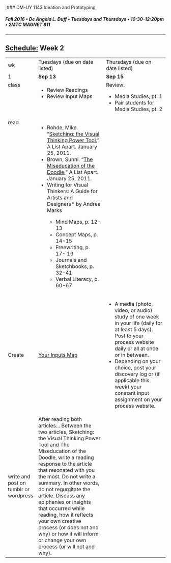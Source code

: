 ;### DM-UY 1143 Ideation and Prototyping
##### Fall 2016 • De Angela L. Duff • Tuesdays and Thursdays • 10:30-12:20pm • 2MTC MAGNET 811

---
## [Schedule:](schedule.md) Week 2


<table>
<tr>
<td>wk</td>
<td>Tuesdays (due on date listed)</td>
<td>Thursdays (due on date listed)</td>
</tr>
<tr>
  <td valign="top">1</td>
  <td valign="top" width="48%"><strong>Sep 13</strong></td>
  <td valign="top" width="48%"><strong>Sep 15</strong></td>
</tr>
<tr>
<td valign="top">class</td>
<!--inputs-->
<td valign="top">
<ul>
<li>Review Readings</li>
<li>Review Input Maps</li>
</ul>
</td>

<!-- media studies -->
<td valign="top" width="48%">
Review:
<ul>
<li>Media Studies, pt. 1</li>
<li>Pair students for Media Studies, pt. 2
</ul>

  <ul>

  </ul>
</td>
 
</tr>

<!-- watch -->
<tr>
  <td valign="top">read</td>
  <td>
  <ul>
  <li>Rohde, Mike. “<a href="http://www.alistapart.com/articles/sketching-the-visual-thinking-power-tool/">Sketching: the Visual Thinking Power Tool.</a>” A List Apart. January 25, 2011. </li>
<li>Brown, Sunni. “<a href="http://www.alistapart.com/articles/the-miseducation-of-the-doodle/" target="_blank">The Miseducation of the Doodle.</a>” A List Apart. January 25, 2011. </li>
<li>Writing for Visual Thinkers: A Guide for Artists and Designers* by Andrea Marks</li>
  <ul>
  <li>Mind Maps, p. 12-13</li>
  <li>Concept Maps, p. 14-15</li>
  <li>Freewriting, p. 17- 19</li>
  <li>Journals and Sketchbooks, p. 32-41</li>
  <li>Verbal Literacy, p. 60-67</li>
  </ul></td>
  <td></td> 
</tr>


<!-- film -->
<tr>
<td>Create</td>
<td><a href="input_map.md">Your Inputs Map</a></td>
<td><ul>
<li>A media (photo, video, or audio) study of one week in your life (daily for at least 5 days). Post to your process website daily or all at once or in between.</li>
<li>Depending on your choice, post your discovery log or (if applicable this week) your constant input assignment on your process website.</li>

</ul></td>
</tr>

<!-- write -->
<tr>
<td>write and post on tumblr or wordpress</td>
<td>After reading both articles... Between the two articles, Sketching: the Visual Thinking Power Tool and The Miseducation of the Doodle, write a reading response to the article that resonated with you the most. Do not write a summary. In other words, do not regurgitate the article. Discuss any epiphanies or insights that occurred while reading, how it reflects your own creative process (or does not and why) or how it will inform or change your own process (or will not and why).</td>
<td></td>
</tr>
</table>



